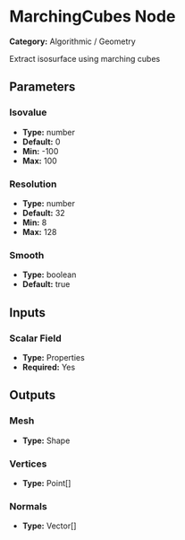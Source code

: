 
# MarchingCubes Node

**Category:** Algorithmic / Geometry

Extract isosurface using marching cubes

## Parameters


### Isovalue
- **Type:** number
- **Default:** 0
- **Min:** -100
- **Max:** 100



### Resolution
- **Type:** number
- **Default:** 32
- **Min:** 8
- **Max:** 128



### Smooth
- **Type:** boolean
- **Default:** true





## Inputs


### Scalar Field
- **Type:** Properties
- **Required:** Yes



## Outputs


### Mesh
- **Type:** Shape



### Vertices
- **Type:** Point[]



### Normals
- **Type:** Vector[]




